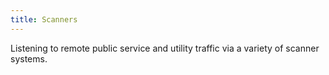 ```yaml
---
title: Scanners
---
```

Listening to remote public service and utility traffic 
via a variety of scanner systems.

